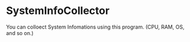 SystemInfoCollector
===================

You can colloect System Infomations using this program. (CPU, RAM, OS, and so on.)

